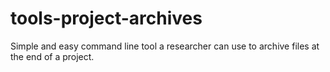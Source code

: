 # tools-project-archives
Simple and easy command line tool a researcher can use to archive files at the end of a project.
